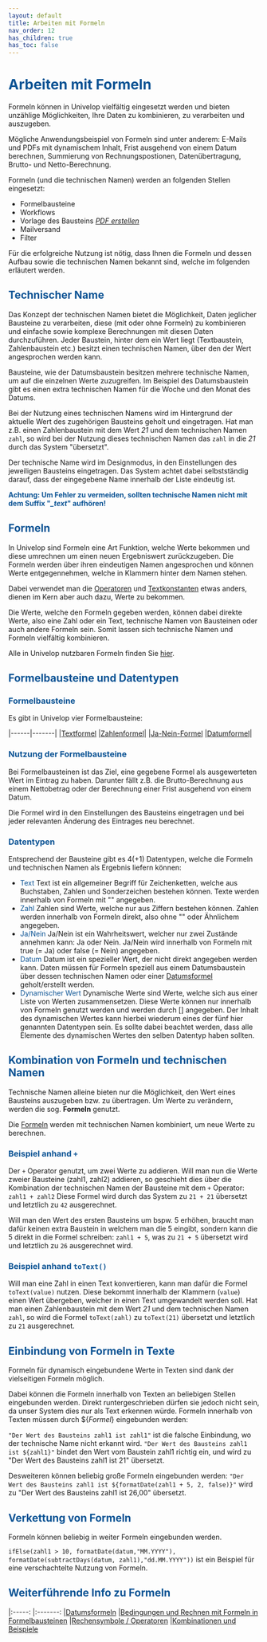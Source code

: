 ```yaml
---
layout: default
title: Arbeiten mit Formeln
nav_order: 12
has_children: true
has_toc: false
---
```


# <span style="color:#0b5394">**Arbeiten mit Formeln**</span>

Formeln können in Univelop vielfältig eingesetzt werden und bieten unzählige Möglichkeiten, Ihre Daten zu kombinieren, zu verarbeiten und auszugeben.

Mögliche Anwendungsbeispiel von Formeln sind unter anderem: E-Mails und PDFs mit dynamischem Inhalt, Frist ausgehend von einem Datum berechnen, Summierung von Rechnungspostionen, Datenübertragung, Brutto- und Netto-Berechnung.

Formeln (und die technischen Namen) werden an folgenden Stellen eingesetzt:
- Formelbausteine
- Workflows
- Vorlage des Bausteins [*PDF erstellen*](/docs/record-spec-settings/grand-child-expanded/create-pdf.html)
- Mailversand
- Filter

Für die erfolgreiche Nutzung ist nötig, dass Ihnen die Formeln und dessen Aufbau sowie die technischen Namen bekannt sind, welche im folgenden erläutert werden.

## <span style="color:#0b5394">Technischer Name</span>

Das Konzept der technischen Namen bietet die Möglichkeit, Daten jeglicher Bausteine zu verarbeiten, diese (mit oder ohne Formeln) zu kombinieren und einfache sowie komplexe Berechnungen mit diesen Daten durchzuführen.
Jeder Baustein, hinter dem ein Wert liegt (Textbaustein, Zahlenbaustein etc.) besitzt einen technischen Namen, über den der Wert angesprochen werden kann.

Bausteine, wie der Datumsbaustein besitzen mehrere technische Namen, um auf die einzelnen Werte zuzugreifen.
Im Beispiel des Datumsbaustein gibt es einen extra technischen Namen für die Woche und den Monat des Datums.

Bei der Nutzung eines technischen Namens wird im Hintergrund der aktuelle Wert des zugehörigen Bausteins geholt und eingetragen.
Hat man z.B. einen Zahlenbaustein mit dem Wert *21* und dem technischen Namen `zahl`, so wird bei der Nutzung dieses technischen Namen
das `zahl` in die *21* durch das System "übersetzt".

Der technische Name wird im Designmodus, in den Einstellungen des jeweiligen Bausteins eingetragen.
Das System achtet dabei selbstständig darauf, dass der eingegebene Name innerhalb der Liste eindeutig ist.

<span style="color:#0b5394">**Achtung: Um Fehler zu vermeiden, sollten technische Namen nicht mit dem Suffix "*_text*" aufhören!**</span>

## <span style="color:#0b5394">Formeln</span>

In Univelop sind Formeln eine Art Funktion, welche Werte bekommen und diese umrechnen um einen neuen Ergebniswert zurückzugeben.
Die Formeln werden über ihren eindeutigen Namen angesprochen und können Werte entgegennehmen, welche in Klammern hinter dem Namen stehen.

Dabei verwendet man die [Operatoren](/docs/formulas/childs/other-formulas.html#operatoren) und [Textkonstanten](/docs/formulas/childs/text-formulas.html#textkonstanten) etwas anders, dienen im Kern aber auch dazu, Werte zu bekommen.

Die Werte, welche den Formeln gegeben werden, können dabei direkte Werte, also eine Zahl oder ein Text, technische Namen von Bausteinen oder auch andere Formeln sein.
Somit lassen sich technische Namen und Formeln vielfältig kombinieren.

Alle in Univelop nutzbaren Formeln finden Sie [hier](/docs/formulas/formulas.html).

## <span style="color:#0b5394">Formelbausteine und Datentypen</span>

### <span style="color:#0b5394">Formelbausteine</span>
Es gibt in Univelop vier Formelbausteine:

|------|-------|
|[Textformel](/docs/record-spec-settings/grand-child-expanded/textformular.html)   |[Zahlenformel](/docs/record-spec-settings/grand-child-expanded/numberformular.html)|
|[Ja-Nein-Formel](/docs/record-spec-settings/grand-child-expanded/boolformular.html)  |[Datumformel](/docs/record-spec-settings/grand-child-expanded/dateformular.html)|

### <span style="color:#0b5394">Nutzung der Formelbausteine</span>

Bei Formelbausteinen ist das Ziel, eine gegebene Formel als ausgewerteten Wert im Eintrag zu haben.
Darunter fällt z.B. die Brutto-Berechnung aus einem Nettobetrag oder der Berechnung einer Frist ausgehend von einem Datum.

Die Formel wird in den Einstellungen des Bausteins eingetragen und bei jeder relevanten Änderung des Eintrages neu berechnet.

### <span style="color:#0b5394">Datentypen</span>

Entsprechend der Bausteine gibt es 4(+1) Datentypen, welche die Formeln und technischen Namen als Ergebnis liefern können:
- <span style="color:#0b5394">Text</span>
    Text ist ein allgemeiner Begriff für Zeichenketten, welche aus Buchstaben, Zahlen und Sonderzeichen bestehen können.
    Texte werden innerhalb von Formeln mit "" angegeben.
- <span style="color:#0b5394">Zahl</span>
    Zahlen sind Werte, welche nur aus Ziffern bestehen können.
    Zahlen werden innerhalb von Formeln direkt, also ohne "" oder Ähnlichem angegeben.
- <span style="color:#0b5394">Ja/Nein</span>
    Ja/Nein ist ein Wahrheitswert, welcher nur zwei Zustände annehmen kann: Ja oder Nein.
    Ja/Nein wird innerhalb von Formeln mit true (= Ja) oder false (= Nein) angegeben.
- <span style="color:#0b5394">Datum</span>
    Datum ist ein spezieller Wert, der nicht direkt angegeben werden kann.
    Daten müssen für Formeln speziell aus einem Datumsbaustein über dessen technischen Namen oder einer [Datumsformel](/docs/formulas/childs/date-formulas.html) geholt/erstellt werden.
- <span style="color:#0b5394">Dynamischer Wert</span>
    Dynamische Werte sind Werte, welche sich aus einer Liste von Werten zusammensetzen.
    Diese Werte können nur innerhalb von Formeln genutzt werden und werden durch [] angegeben.
    Der Inhalt des dynamischen Wertes kann hierbei wiederum eines der fünf hier genannten Datentypen sein.
    Es sollte dabei beachtet werden, dass alle Elemente des dynamischen Wertes den selben Datentyp haben sollten.

## <span style="color:#0b5394">Kombination von Formeln und technischen Namen</span>
 
Technische Namen alleine bieten nur die Möglichkeit, den Wert eines Bausteins auszugeben bzw. zu übertragen.
Um Werte zu verändern, werden die sog. **Formeln** genutzt.

Die [Formeln](/docs/formulas/formulas.html) werden mit technischen Namen kombiniert, um neue Werte zu berechnen.

### <span style="color:#0b5394">Beispiel anhand `+`</span>
Der `+` Operator genutzt, um zwei Werte zu addieren.
Will man nun die Werte zweier Bausteine (zahl1, zahl2) addieren, so geschieht dies über die Kombination der technischen Namen der Bausteine mit dem `+` Operator:
`zahl1 + zahl2`
Diese Formel wird durch das System zu `21 + 21` übersetzt und letztlich zu `42` ausgerechnet.

Will man den Wert des ersten Bausteins um bspw. 5 erhöhen, braucht man dafür keinen extra Baustein in welchem man die 5 eingibt, sondern kann die 5 direkt in die Formel schreiben:
`zahl1 + 5`, was zu `21 + 5` übersetzt wird und letztlich zu `26` ausgerechnet wird.

### <span style="color:#0b5394">Beispiel anhand `toText()`</span>

Will man eine Zahl in einen Text konvertieren, kann man dafür die Formel `toText(value)` nutzen.
Diese bekommt innerhalb der Klammern (`value`) einen Wert übergeben, welcher in einen Text umgewandelt werden soll.
Hat man einen Zahlenbaustein mit dem Wert *21* und dem technischen Namen `zahl`, so wird die Formel `toText(zahl)` zu `toText(21)` übersetzt und letztlich zu `21` ausgerechnet.

## <span style="color:#0b5394">Einbindung von Formeln in Texte</span>

Formeln für dynamisch eingebundene Werte in Texten sind dank der vielseitigen Formeln möglich.

Dabei können die Formeln innerhalb von Texten an beliebigen Stellen eingebunden werden.
Direkt runtergeschrieben dürfen sie jedoch nicht sein, da unser System dies nur als Text erkennen würde.
Formeln innerhalb von Texten müssen durch ${*Formel*} eingebunden werden:

`"Der Wert des Bausteins zahl1 ist zahl1"` ist die falsche Einbindung, wo der technische Name nicht erkannt wird.
`"Der Wert des Bausteins zahl1 ist ${zahl1}"` bindet den Wert vom Baustein zahl1 richtig ein, und wird zu "Der Wert des Bausteins zahl1 ist 21" übersetzt.

Desweiteren können beliebig große Formeln eingebunden werden:
`"Der Wert des Bausteins zahl1 ist ${formatDate(zahl1 + 5, 2, false)}"` wird zu "Der Wert des Bausteins zahl1 ist 26,00" übersetzt.

## <span style="color:#0b5394">Verkettung von Formeln</span>

Formeln können beliebig in weiter Formeln eingebunden werden.

`ifElse(zahl1 > 10, formatDate(datum,"MM.YYYY"), formatDate(subtractDays(datum, zahl1),"dd.MM.YYYY"))` ist ein Beispiel für eine verschachtelte Nutzung von Formeln.

## <span style="color:#0b5394">Weiterführende Info zu Formeln</span>

|:-----:            |:-------:
|[Datumsformeln](/docs/formulary/childs/formula%20date.html)      |[Bedingungen und Rechnen mit Formeln in Formelbausteinen](/docs/formulary/childs/condition-calculate-with.html)
|[Rechensymbole / Operatoren](/docs/formulary/childs/symbol-operator.html)         |[Kombinationen und Beispiele](/docs/formulary/childs/combinations-examples.html)